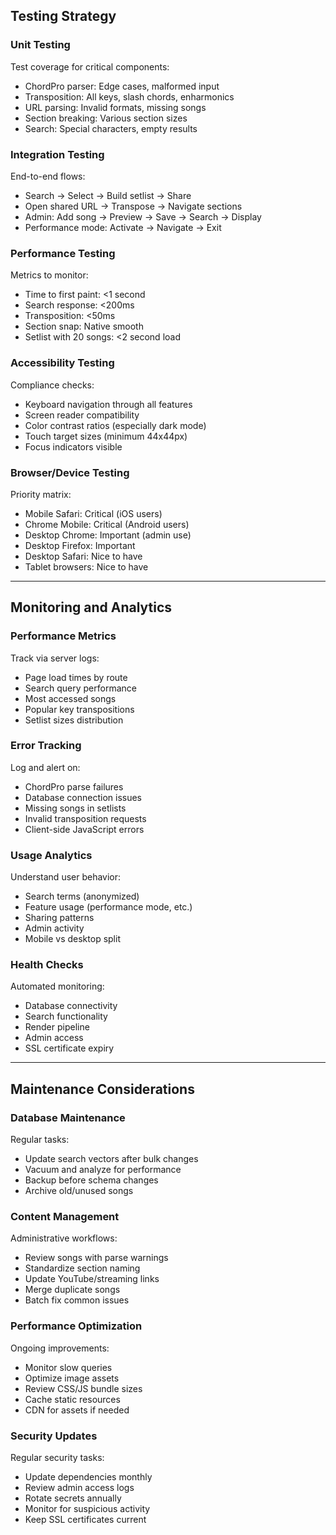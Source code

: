 ## Testing Strategy

### Unit Testing

Test coverage for critical components:

- ChordPro parser: Edge cases, malformed input
- Transposition: All keys, slash chords, enharmonics
- URL parsing: Invalid formats, missing songs
- Section breaking: Various section sizes
- Search: Special characters, empty results

### Integration Testing

End-to-end flows:

- Search → Select → Build setlist → Share
- Open shared URL → Transpose → Navigate sections
- Admin: Add song → Preview → Save → Search → Display
- Performance mode: Activate → Navigate → Exit

### Performance Testing

Metrics to monitor:

- Time to first paint: <1 second
- Search response: <200ms
- Transposition: <50ms
- Section snap: Native smooth
- Setlist with 20 songs: <2 second load

### Accessibility Testing

Compliance checks:

- Keyboard navigation through all features
- Screen reader compatibility
- Color contrast ratios (especially dark mode)
- Touch target sizes (minimum 44x44px)
- Focus indicators visible

### Browser/Device Testing

Priority matrix:

- Mobile Safari: Critical (iOS users)
- Chrome Mobile: Critical (Android users)
- Desktop Chrome: Important (admin use)
- Desktop Firefox: Important
- Desktop Safari: Nice to have
- Tablet browsers: Nice to have

---

## Monitoring and Analytics

### Performance Metrics

Track via server logs:

- Page load times by route
- Search query performance
- Most accessed songs
- Popular key transpositions
- Setlist sizes distribution

### Error Tracking

Log and alert on:

- ChordPro parse failures
- Database connection issues
- Missing songs in setlists
- Invalid transposition requests
- Client-side JavaScript errors

### Usage Analytics

Understand user behavior:

- Search terms (anonymized)
- Feature usage (performance mode, etc.)
- Sharing patterns
- Admin activity
- Mobile vs desktop split

### Health Checks

Automated monitoring:

- Database connectivity
- Search functionality
- Render pipeline
- Admin access
- SSL certificate expiry

---

## Maintenance Considerations

### Database Maintenance

Regular tasks:

- Update search vectors after bulk changes
- Vacuum and analyze for performance
- Backup before schema changes
- Archive old/unused songs

### Content Management

Administrative workflows:

- Review songs with parse warnings
- Standardize section naming
- Update YouTube/streaming links
- Merge duplicate songs
- Batch fix common issues

### Performance Optimization

Ongoing improvements:

- Monitor slow queries
- Optimize image assets
- Review CSS/JS bundle sizes
- Cache static resources
- CDN for assets if needed

### Security Updates

Regular security tasks:

- Update dependencies monthly
- Review admin access logs
- Rotate secrets annually
- Monitor for suspicious activity
- Keep SSL certificates current
